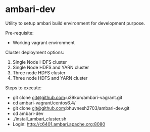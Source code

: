 # ambari-dev
Utility to setup ambari build environment for development purpose.

Pre-requisite:
- Working vagrant environment

Cluster deployment options:
1. Single Node HDFS cluster
2. Single Node HDFS and YARN cluster
3. Three node HDFS cluster
4. Three node HDFS and YARN cluster

Steps to execute:
- git clone git@github.com:u39kun/ambari-vagrant.git
- cd ambari-vagrant/centos6.4/
- git clone git@github.com:bhuvnesh2703/ambari-dev.git
- cd ambari-dev
- ./install_ambari_cluster.sh
- Login: http://c6401.ambari.apache.org:8080
